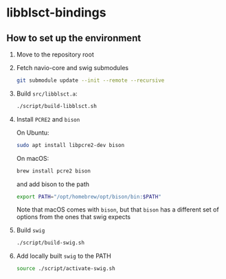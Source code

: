 # libblsct-bindings

## How to set up the environment

1. Move to the repository root


1. Fetch navio-core and swig submodules

   ```bash
   git submodule update --init --remote --recursive
   ```

1. Build `src/libblsct.a`:

   ```bash
   ./script/build-libblsct.sh
   ```

1. Install `PCRE2` and `bison`

   On Ubuntu:

   ```bash
   sudo apt install libpcre2-dev bison
   ```

   On macOS:

   ```bash
   brew install pcre2 bison 
   ```

   and add bison to the path
   ```bash
   export PATH="/opt/homebrew/opt/bison/bin:$PATH"
   ```

   Note that macOS comes with `bison`, but that `bison` has a different set of options from the ones that swig expects

1. Build `swig`

   ```bash
   ./script/build-swig.sh
   ```


1. Add locally built `swig` to the PATH

   ```bash
   source ./script/activate-swig.sh
   ```


